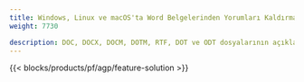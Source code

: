 ```yaml
---
title: Windows, Linux ve macOS'ta Word Belgelerinden Yorumları Kaldırma 
weight: 7730

description: DOC, DOCX, DOCM, DOTM, RTF, DOT ve ODT dosyalarının açıklamalarını yönetmek için ücretsiz Uygulama ve API'ler
---
```


{{< blocks/products/pf/agp/feature-solution >}} 

